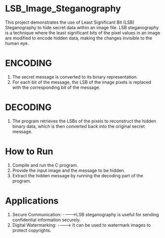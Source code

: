 # LSB_Image_Steganography
This project demonstrates the use of Least Significant Bit (LSB) Steganography to hide secret data within an image file. 
LSB steganography is a technique where the least significant bits of the pixel values in an image are modified to encode hidden data, making the changes invisible to the human eye.
# ENCODING
1. The secret message is converted to its binary representation.
2. For each bit of the message, the LSB of the image pixels is replaced with the corresponding bit of the message.
# DECODING
1. The program retrieves the LSBs of the pixels to reconstruct the hidden binary data, which is then converted back into the original secret message.
# How to Run
1. Compile and run the C program.
2. Provide the input image and the message to be hidden.
3. Extract the hidden message by running the decoding part of the program.
# Applications
1. Secure Communication: 
   ---->LSB steganography is useful for sending confidential information securely.
2. Digital Watermarking:
   ----> It can be used to watermark images to protect copyrights.

